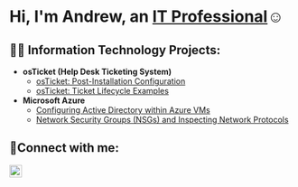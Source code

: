 <h1>Hi, I'm Andrew, an <a href="https://linkedin.com/in/andrew-bugembe">IT Professional</a>☺</h1>

<h2>👨‍💻 Information Technology Projects:</h2>

- <b>osTicket (Help Desk Ticketing System)</b>
  - [osTicket: Post-Installation Configuration](https://github.com/AndrewBugembe/post-install-config)
  - [osTicket: Ticket Lifecycle Examples](https://github.com/AndrewBugembe/ticket-lifecycle)
- <b>Microsoft Azure</b>
  - [Configuring Active Directory within Azure VMs](https://github.com/andrewbugembe/configure-azure-ad)
  - [Network Security Groups (NSGs) and Inspecting Network Protocols](https://github.com/andrewbugembe/azure-network-protocols)

<h2>🤳Connect with me:</h2>

[<img align="left" alt="Josh | LinkedIn" width="22px" src="https://cdn.jsdelivr.net/npm/simple-icons@v3/icons/linkedin.svg" />][linkedin]

[linkedin]: https://www.linkedin.com/in/andrew-bugembe/
